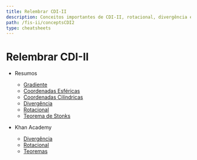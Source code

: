 ```yaml
---
title: Relembrar CDI-II
description: Conceitos importantes de CDI-II, rotacional, divergência e teoremas
path: /fis-ii/conceptsCDI2
type: cheatsheets
---
```


# Relembrar CDI-II

- Resumos

  - [Gradiente](/cdi-ii/diferenciabilidade#gradiente-de-uma-função)
  - [Coordenadas Esféricas](/cdi-ii/integracao-mudanca-var#coordenadas-esféricas)
  - [Coordenadas Cilíndricas](/cdi-ii/integracao-mudanca-var#coordenadas-cilíndricas)
  - [Divergência](/cdi-ii/fluxo-teorema-divergencia#divergência-de-um-campo-vetorial)
  - [Rotacional](/cdi-ii/rotacional-teorema-stokes#rotacional)
  - [Teorema de Stonks](/cdi-ii/rotacional-teorema-stokes#teorema-de-stokes)

- Khan Academy
  - [Divergência](https://www.khanacademy.org/math/multivariable-calculus/multivariable-derivatives/divergence-grant-videos/v/divergence-intuition-part-1)
  - [Rotacional](https://www.khanacademy.org/math/multivariable-calculus/multivariable-derivatives/curl-grant-videos/v/2d-curl-intuition)
  - [Teoremas](https://www.khanacademy.org/math/multivariable-calculus/greens-theorem-and-stokes-theorem)
